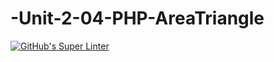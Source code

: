 # -Unit-2-04-PHP-AreaTriangle
[![GitHub's Super Linter](https://github.com/ICS20-Programming-SavyonM/-Unit-2-04-PHP-AreaTriangle/workflows/GitHub's%20Super%20Linter/badge.svg)](https://github.com/ICS20-Programming-SavyonM/-Unit-2-04-PHP-AreaTriangle/actions)